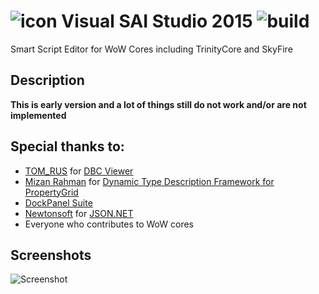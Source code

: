 # ![icon](http://i.imgur.com/hKex1nT.png) Visual SAI Studio 2015 ![build](https://travis-ci.org/BAndysc/VisualSAIStudio.svg)
Smart Script Editor for WoW Cores including TrinityCore and SkyFire

## Description
**This is early version and a lot of things still do not work and/or are not implemented**

## Special thanks to:
 - [TOM_RUS](https://github.com/tomrus88) for [DBC Viewer](https://github.com/tomrus88/dbcviewer)
 - [Mizan Rahman](http://www.codeproject.com/script/Membership/View.aspx?mid=1905946) for [Dynamic Type Description Framework for PropertyGrid](http://www.codeproject.com/Articles/415070/Dynamic-Type-Description-Framework-for-PropertyGri)
 - [DockPanel Suite](http://dockpanelsuite.com/)
 - [Newtonsoft](http://www.newtonsoft.com/json) for [JSON.NET](http://www.newtonsoft.com/json)
 - Everyone who contributes to WoW cores

## Screenshots
![Screenshot](http://i.imgur.com/4hd6AXG.png)
